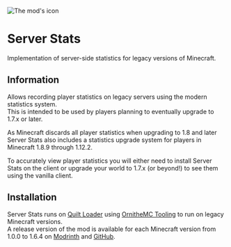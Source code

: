 ![The mod's icon](https://files.lostluma.net/ZyjaRV.png)

# Server Stats

Implementation of server-side statistics for legacy versions of Minecraft.

## Information

Allows recording player statistics on legacy servers using the modern statistics system.  
This is intended to be used by players planning to eventually upgrade to 1.7.x or later.

As Minecraft discards all player statistics when upgrading to 1.8 and later Server Stats
also includes a statistics upgrade system for players in Minecraft 1.8.9 through 1.12.2.

To accurately view player statistics you will either need to install Server Stats on the
client or upgrade your world to 1.7.x (or beyond!) to see them using the vanilla client.

## Installation

Server Stats runs on [Quilt Loader](https://quiltmc.org/en/) using [OrnitheMC Tooling](https://ornithemc.net/) to run on legacy Minecraft versions.  
A release version of the mod is available for each Minecraft version from 1.0.0 to 1.6.4 on [Modrinth](https://modrinth.com/mod/server-stats) and [GitHub](https://github.com/LostLuma/server-stats/releases).
